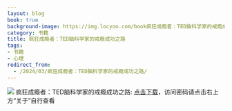 ```yaml
---
layout: blog
book: true
background-image: https://img.locyoo.com/book疯狂成瘾者：TED脑科学家的戒瘾成功之路.jpg
category: 书籍
title: 疯狂成瘾者：TED脑科学家的戒瘾成功之路
tags:
- 书籍
- 心理
redirect_from:
  - /2024/03/疯狂成瘾者：TED脑科学家的戒瘾成功之路/
---
```

![](https://img.locyoo.com/book疯狂成瘾者：TED脑科学家的戒瘾成功之路.jpg)
疯狂成瘾者：TED脑科学家的戒瘾成功之路: <a name = "ref1" href="https://url18.ctfile.com/f/50983618-1334550337-64c6fa?p=3619">点击下载</a>，访问密码请点击右上方“关于”自行查看